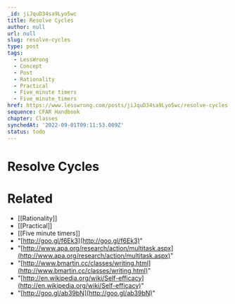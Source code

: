 ```yaml
---
_id: jiJquD34sa9Lyo5wc
title: Resolve Cycles
author: null
url: null
slug: resolve-cycles
type: post
tags:
  - LessWrong
  - Concept
  - Post
  - Rationality
  - Practical
  - Five_minute timers
  - Five_minute_timers
href: https://www.lesswrong.com/posts/jiJquD34sa9Lyo5wc/resolve-cycles
sequence: CFAR Handbook
chapter: Classes
synchedAt: '2022-09-01T09:11:53.009Z'
status: todo
---
```


# Resolve Cycles


# Related

- [[Rationality]]
- [[Practical]]
- [[Five minute timers]]
- "[http://goo.gl/f6Ek3](http://goo.gl/f6Ek3)"
- "[http://www.apa.org/research/action/multitask.aspx](http://www.apa.org/research/action/multitask.aspx)"
- "[http://www.bmartin.cc/classes/writing.html](http://www.bmartin.cc/classes/writing.html)"
- "[http://en.wikipedia.org/wiki/Self-efficacy](http://en.wikipedia.org/wiki/Self-efficacy)"
- "[http://goo.gl/ab39bN](http://goo.gl/ab39bN)"